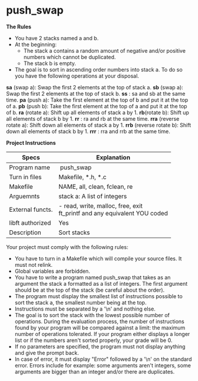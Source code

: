 # push_swap

**The Rules**

- You have 2 stacks named a and b.
- At the beginning:
  - The stack a contains a random amount of negative and/or positive numbers which cannot be duplicated.
  - The stack b is empty.
- The goal is to sort in ascending order numbers into stack a. To do so you have the following operations at your disposal.

**sa** (swap a): Swap the first 2 elements at the top of stack a.
**sb** (swap a): Swap the first 2 elements at the top of stack b.
**ss** : sa and sb at the same time.
**pa** (push a): Take the first element at the top of b and put it at the top of a.
**pb** (push b): Take the first element at the top of a and put it at the top of b.
**ra** (rotate a): Shift up all elements of stack a by 1.
**rb**(rotate b): Shift up all elements of stack b by 1.
**rr** : ra and rb at the same time.
**rra** (reverse rotate a): Shift down all elements of stack a by 1.
**rrb** (reverse rotate b): Shift down all elements of stack b by 1.
**rrr** : rra and rrb at the same time.

**Project Instructions**


| Specs  | Explanation |
| ------------- | ------------- |
| Program name | push_swap |
| Turn in files | Makefile, \*.h, \*.c |
| Makefile | NAME, all, clean, fclean, re |
| Arguemnts | stack a: A list of integers |
| External functs. | - read, write, malloc, free, exit <br/> ft_printf and any equivalent YOU coded |
| libft authorized | Yes |
| Description | Sort stacks |

Your project must comply with the following rules:

- You have to turn in a Makefile which will compile your source files. It must not relink.
- Global variables are forbidden.
- You have to write a program named push_swap that takes as an argument the stack a formatted as a list of integers. The first argument should be at the top of the stack (be careful about the order).
- The program must display the smallest list of instructions possible to sort the stack a, the smallest number being at the top.
- Instructions must be separated by a '\n' and nothing else.
- The goal is to sort the stack with the lowest possible number of operations. During the evaluation process, the number of instructions found by your program will be compared against a limit: the maximum number of operations tolerated. If your program either displays a longer list or if the numbers aren't sorted properly, your grade will be 0.
- If no parameters are specified, the program must not display anything and give the prompt back.
- In case of error, it must display "Error" followed by a '\n' on the standard error. Errors include for example: some arguments aren't integers, some arguments are bigger than an integer and/or there are duplicates.

